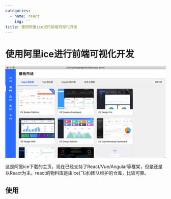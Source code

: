 ```yaml
---
categories:
  - name: react
    img: ''
title: 使用阿里ice进行前端可视化开发
---
```


# 使用阿里ice进行前端可视化开发

![](/assets/ali-ice/1.png)

这是阿里ice下载的主页，现在已经支持了React/Vue/Angular等框架，但是还是以React为主。react的物料库是由ice\(飞冰\)团队维护的仓库，比较可靠。



## 使用





